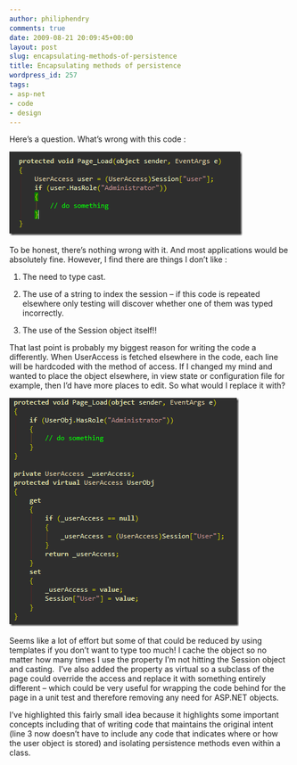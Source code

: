 ```yaml
---
author: philiphendry
comments: true
date: 2009-08-21 20:09:45+00:00
layout: post
slug: encapsulating-methods-of-persistence
title: Encapsulating methods of persistence
wordpress_id: 257
tags:
- asp-net
- code
- design
---
```


Here’s a question. What’s wrong with this code :

[![image](/assets/2009/08/image_thumb1.png)](/assets/2009/08/image1.png)

To be honest, there’s nothing wrong with it. And most applications would be absolutely fine. However, I find there are things I don’t like :



	
  1. The need to type cast.

	
  2. The use of a string to index the session – if this code is repeated elsewhere only testing will discover whether one of them was typed incorrectly.

	
  3. The use of the Session object itself!!


That last point is probably my biggest reason for writing the code a differently. When UserAccess is fetched elsewhere in the code, each line will be hardcoded with the method of access. If I changed my mind and wanted to place the object elsewhere, in view state or configuration file for example, then I’d have more places to edit. So what would I replace it with?

[![image](/assets/2009/08/image_thumb2.png)](/assets/2009/08/image2.png)

Seems like a lot of effort but some of that could be reduced by using templates if you don’t want to type too much! I cache the object so no matter how many times I use the property I’m not hitting the Session object and casting.  I’ve also added the property as virtual so a subclass of the page could override the access and replace it with something entirely different – which could be very useful for wrapping the code behind for the page in a unit test and therefore removing any need for ASP.NET objects.

I’ve highlighted this fairly small idea because it highlights some important concepts including that of writing code that maintains the original intent (line 3 now doesn’t have to include any code that indicates where or how the user object is stored) and isolating persistence methods even within a class.
